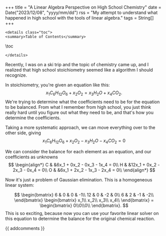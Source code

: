 +++
title = "A Linear Algebra Perspective on High School Chemistry"
date = Date("2023/12/08", "yyyy/mm/dd")
rss = "My attempt to understand what happened in high school with the tools of linear algebra."
tags = String[]
+++
~~~
<details class="toc">
<summary>Table of Contents</summary>
~~~
\toc
~~~
</details>
~~~

Recently, I was on a ski trip and the topic of chemistry came up, and I realized that high school stoichiometry seemed like a algorithm I should recognize.

In stoichiometry, you're given an equation like this: $$x_1C_6H_{12}O_6 + x_2O_2 = x_3H_2O + x_4CO_2.$$
We're trying to determine what the coefficients need to be for the equation to be balanced. From what I remember from high school, you just think really hard until you figure out what they need to be, and that's how you determine the coefficients.

Taking a more systematic approach, we can move everything over to the other side, giving
$$x_1C_6H_{12}O_6 + x_2O_2 - x_3H_2O - x_4CO_2 = 0$$

We can consider the balance for each element as an equation, and our coefficients as unknowns
$$
\begin{align*}
C & &6x_1 + 0x_2 - 0x_3 - 1x_4 = 0\\
H & &12x_1 + 0x_2 - 2x_3 - 0x_4 = 0\\
O & &6x_1 + 2x_2 - 1x_3 - 2x_4 = 0\\
\end{align*}
$$

Now it's just a problem of Gaussian elimination. This is a homogeneous linear system:

$$
\begin{bmatrix}
6 & 0 & 0 & -1\\
12 & 0 & -2 & 0\\
6 & 2 & -1 & -2\\
\end{bmatrix}
\begin{bmatrix}
x_1\\
x_2\\
x_3\\
x_4\\
\end{bmatrix}
= \begin{bmatrix}
0\\0\\0\\
\end{bmatrix}.
$$
This is so exciting, because now you can use your favorite linear solver on this equation to determine the balance for the original chemical reaction.

{{ addcomments }}
